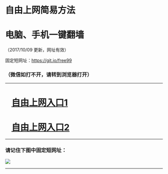 ﻿# 自由上网简易方法

# 电脑、手机一键翻墙

（2017/10/09 更新，网址有效）

固定短网址：https://git.io/free99

### （微信如打不开，请转到浏览器打开）


***





# &nbsp;&nbsp; <a href="http://ft14634791.fwq-tz-1001.info/fwqtz01.html?t=10090013784 " target="_blank">自由上网入口1</a>
# &nbsp;&nbsp; <a href="http://ft2964712432.fwq-tz-1002.info/fwqtz02.html?t=100900131847 " target="_blank">自由上网入口2</a>
***

### 请记住下图中固定短网址：

<img src="https://s3-us-west-2.amazonaws.com/fwq-1001/yjfq-20170905okok.png" /> 


***

